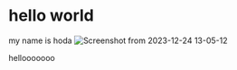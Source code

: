 # hello world

my name is hoda
![Screenshot from 2023-12-24 13-05-12](https://github.com/HodaBekhit/HodaBekhit/assets/151033711/30dbea39-4724-442e-92e4-73bf8b998cbb)


hellooooooo
